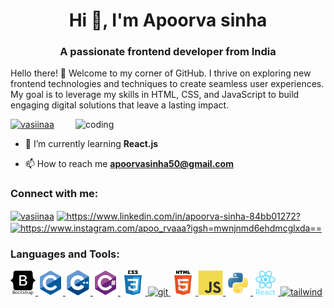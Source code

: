 
<h1 align="center">Hi 👋, I'm Apoorva sinha</h1>
<h3 align="center">A passionate frontend developer from India</h3>
<p>Hello there! 👋 Welcome to my corner of GitHub. I thrive on exploring new frontend technologies and techniques to create seamless user experiences. My goal is to leverage my skills in HTML, CSS, and JavaScript to build engaging digital solutions that leave a lasting impact.</p>
<img align="right" alt="coding" width="400" src="https://encrypted-tbn0.gstatic.com/images?q=tbn:ANd9GcQR7ujpwgI4AxuAVluz8WA6cF7t7tkwcKA9PQ&usqp=CAU">
<p align="left"> <a href="https://twitter.com/vasiinaa" target="blank"><img src="https://img.shields.io/twitter/follow/vasiinaa?logo=twitter&style=for-the-badge" alt="vasiinaa" /></a> </p>

- 🌱 I’m currently learning **React.js**

- 📫 How to reach me **apoorvasinha50@gmail.com**

<h3 align="left">Connect with me:</h3>
<p align="left">
<a href="https://twitter.com/vasiinaa" target="blank"><img align="center" src="https://raw.githubusercontent.com/rahuldkjain/github-profile-readme-generator/master/src/images/icons/Social/twitter.svg" alt="vasiinaa" height="30" width="40" /></a>
<a href="https://www.linkedin.com/in/apoorva-sinha-84bb01272?" target="blank"><img align="center" src="https://raw.githubusercontent.com/rahuldkjain/github-profile-readme-generator/master/src/images/icons/Social/linked-in-alt.svg" alt="https://www.linkedin.com/in/apoorva-sinha-84bb01272?" height="30" width="40" /></a>
<a href="https://www.instagram.com/apoo_rvaaa?igsh=mwnjnmd6ehdmcglxda==" target="blank"><img align="center" src="https://raw.githubusercontent.com/rahuldkjain/github-profile-readme-generator/master/src/images/icons/Social/instagram.svg" alt="https://www.instagram.com/apoo_rvaaa?igsh=mwnjnmd6ehdmcglxda==" height="30" width="40" /></a>
</p>

<h3 align="left">Languages and Tools:</h3>
<p align="left"> <a href="https://getbootstrap.com" target="_blank" rel="noreferrer"> <img src="https://raw.githubusercontent.com/devicons/devicon/master/icons/bootstrap/bootstrap-plain-wordmark.svg" alt="bootstrap" width="40" height="40"/> </a> <a href="https://www.cprogramming.com/" target="_blank" rel="noreferrer"> <img src="https://raw.githubusercontent.com/devicons/devicon/master/icons/c/c-original.svg" alt="c" width="40" height="40"/> </a> <a href="https://www.w3schools.com/cpp/" target="_blank" rel="noreferrer"> <img src="https://raw.githubusercontent.com/devicons/devicon/master/icons/cplusplus/cplusplus-original.svg" alt="cplusplus" width="40" height="40"/> </a> <a href="https://www.w3schools.com/cs/" target="_blank" rel="noreferrer"> <img src="https://raw.githubusercontent.com/devicons/devicon/master/icons/csharp/csharp-original.svg" alt="csharp" width="40" height="40"/> </a> <a href="https://www.w3schools.com/css/" target="_blank" rel="noreferrer"> <img src="https://raw.githubusercontent.com/devicons/devicon/master/icons/css3/css3-original-wordmark.svg" alt="css3" width="40" height="40"/> </a> <a href="https://git-scm.com/" target="_blank" rel="noreferrer"> <img src="https://www.vectorlogo.zone/logos/git-scm/git-scm-icon.svg" alt="git" width="40" height="40"/> </a> <a href="https://www.w3.org/html/" target="_blank" rel="noreferrer"> <img src="https://raw.githubusercontent.com/devicons/devicon/master/icons/html5/html5-original-wordmark.svg" alt="html5" width="40" height="40"/> </a> <a href="https://developer.mozilla.org/en-US/docs/Web/JavaScript" target="_blank" rel="noreferrer"> <img src="https://raw.githubusercontent.com/devicons/devicon/master/icons/javascript/javascript-original.svg" alt="javascript" width="40" height="40"/> </a> <a href="https://www.python.org" target="_blank" rel="noreferrer"> <img src="https://raw.githubusercontent.com/devicons/devicon/master/icons/python/python-original.svg" alt="python" width="40" height="40"/> </a> <a href="https://reactjs.org/" target="_blank" rel="noreferrer"> <img src="https://raw.githubusercontent.com/devicons/devicon/master/icons/react/react-original-wordmark.svg" alt="react" width="40" height="40"/> </a> <a href="https://tailwindcss.com/" target="_blank" rel="noreferrer"> <img src="https://www.vectorlogo.zone/logos/tailwindcss/tailwindcss-icon.svg" alt="tailwind" width="40" height="40"/> </a> </p>

